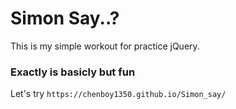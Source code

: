 # Simon Say..?
This is my simple workout for practice jQuery.

### Exactly is basicly but fun
Let's try `https://chenboy1350.github.io/Simon_say/`
